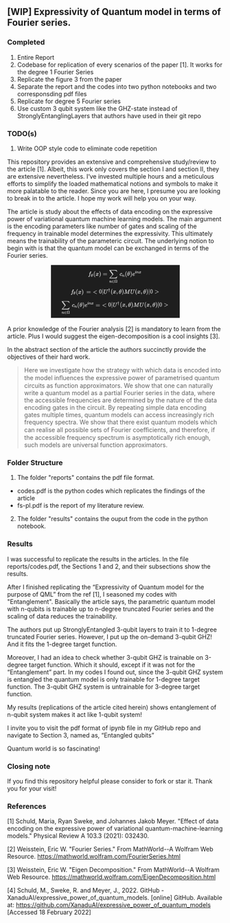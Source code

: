 ## [WIP] Expressivity of Quantum model in terms of Fourier series.

### Completed
1. Entire Report 
1. Codebase for replication of every scenarios of the paper [1]. It works for the degree 1 Fourier Series
1. Replicate the figure 3 from the paper
1. Separate the report and the codes into two python notebooks and two corresponsding pdf files
1. Replicate for degree 5 Fourier series
1. Use custom 3 qubit system like the GHZ-state instead of  StronglyEntanglingLayers that authors have used in their git repo

### TODO(s)
1. Write OOP style code to eliminate code repetition

This repository provides an extensive and comprehensive study/review to the article [1]. Albeit, this work only covers the section I and section II, they are extensive nevertheless. I‘ve invested multiple hours and a meticulous efforts to simplify the loaded mathematical notions and symbols to make it more palatable to the reader. Since you are here, I presume you are looking to break in to the article. I hope my work will help you on your way.

The article is study about the effects of data encoding on the expressive power of variational quantum machine learning models. The main argument is the encoding parameters like number of gates and scaling of the frequency in trainable model determines the expressivity. This ultimately means the trainability of the parameteric circuit. The underlying notion to begin with is that the quantum model can be exchanged in terms of the Fourier series.

<p align="center">
  <img src="https://raw.githubusercontent.com/Pratha-Me/Expressivity-Quantum-Data-encoding-Fourier-Series/main/assets/images/latex.png" width="300" alt="accessibility text">
</p>

A prior knowledge of the Fourier analysis [2] is mandatory to learn from the article. Plus I would suggest the eigen-decomposition is a cool insights [3]. 

In the abstract section of the article the authors succinctly provide the objectives of their hard work.

>Here we investigate how the strategy with which data is encoded into the model inﬂuences the expressive power of parametrised quantum circuits as function approximators. We show that one can naturally write a quantum model as a partial Fourier series in the data, where the accessible frequencies are determined by the nature of the data encoding gates in the circuit. By repeating simple data encoding gates multiple times, quantum models can access increasingly rich frequency spectra. We show that there exist quantum models which can realise all possible sets of Fourier coeﬃcients, and therefore, if the accessible frequency spectrum is asymptotically rich enough, such models are universal function approximators.

### Folder Structure
1. The folder "reports" contains the pdf file format. 
- codes.pdf is the python codes which replicates the findings of the article
- fs-pl.pdf is the report of my literature review.

2. The folder "results" contains the ouput from the code in the python notebook.

### Results
I was successful to replicate the results in the articles. In the file reports/codes.pdf, the Sections 1 and 2, and their subsections show the results.

After I finished replicating the “Expressivity of Quantum model for the purpose of QML” from the ref [1], I seasoned my codes with "Entanglement". Basically the article says, the parametric quantum model with n-qubits is trainable up to n-degree truncated Fourier series and the scaling of data reduces the trainability.

The authors put up StronglyEntangled 3-qubit layers to train it to 1-degree truncated Fourier series. However, I put up the on-demand 3-qubit GHZ! And it fits the 1-degree target function.

Moreover, I had an idea to check whether 3-qubit GHZ is trainable on 3-degree target function. Which it should, except if it was not for the “Entanglement” part. In my codes I found out, since the 3-qubit GHZ system is entangled the quantum model is only trainable for 1-degree target function. The 3-qubit GHZ system is untrainable for 3-degree target function.

My results (replications of the article cited herein) shows entanglement of n-qubit system makes it act like 1-qubit system!

I invite you to visit the pdf format of ipynb file in my GitHub repo and navigate to Section 3, named as, “Entangled qubits”  

Quantum world is so fascinating!

### Closing note
If you find this repository helpful please consider to fork or star it. Thank you for your visit!
### References

[1] Schuld, Maria, Ryan Sweke, and Johannes Jakob Meyer. "Effect of data encoding on the expressive power of variational quantum-machine-learning models." Physical Review A 103.3 (2021): 032430.

[2] Weisstein, Eric W. "Fourier Series." From MathWorld--A Wolfram Web Resource. https://mathworld.wolfram.com/FourierSeries.html 

[3] Weisstein, Eric W. "Eigen Decomposition." From MathWorld--A Wolfram Web Resource. https://mathworld.wolfram.com/EigenDecomposition.html

[4] Schuld, M., Sweke, R. and Meyer, J., 2022. GitHub - XanaduAI/expressive_power_of_quantum_models. [online] GitHub. Available at: <https://github.com/XanaduAI/expressive_power_of_quantum_models> [Accessed 18 February 2022]
